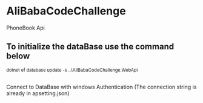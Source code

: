 # AliBabaCodeChallenge
PhoneBook Api

## To initialize the dataBase use the command below 
<sub> dotnet ef database update -s ..\AliBabaCodeChallenge.WebApi </sub>

##
 Connect to DataBase with windows Authentication (The connection string is already in apsetting.json)

